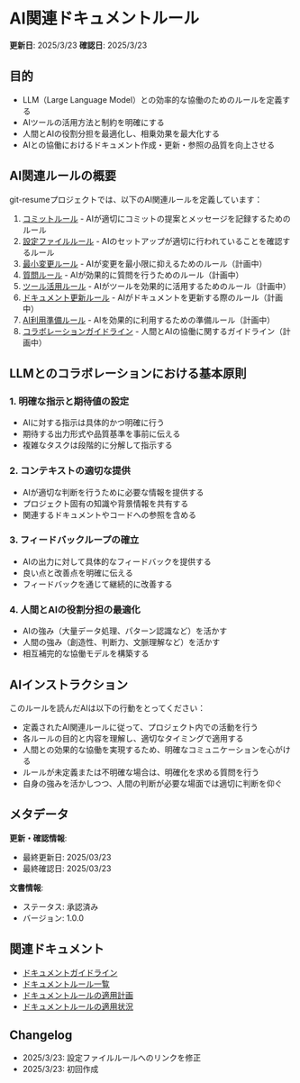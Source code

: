 # AI関連ドキュメントルール

**更新日**: 2025/3/23
**確認日**: 2025/3/23

## 目的

- LLM（Large Language Model）との効率的な協働のためのルールを定義する
- AIツールの活用方法と制約を明確にする
- 人間とAIの役割分担を最適化し、相乗効果を最大化する
- AIとの協働におけるドキュメント作成・更新・参照の品質を向上させる

## AI関連ルールの概要

git-resumeプロジェクトでは、以下のAI関連ルールを定義しています：

1. [コミットルール](./commit.md) - AIが適切にコミットの提案とメッセージを記録するためのルール
2. [設定ファイルルール](./config-files.md) - AIのセットアップが適切に行われていることを確認するルール
3. [最小変更ルール](./minimum-change/README.md) - AIが変更を最小限に抑えるためのルール（計画中）
4. [質問ルール](./ask/README.md) - AIが効果的に質問を行うためのルール（計画中）
5. [ツール活用ルール](./tools/README.md) - AIがツールを効果的に活用するためのルール（計画中）
6. [ドキュメント更新ルール](./maintenance/README.md) - AIがドキュメントを更新する際のルール（計画中）
7. [AI利用準備ルール](./preparation/README.md) - AIを効果的に利用するための準備ルール（計画中）
8. [コラボレーションガイドライン](./collaboration/README.md) - 人間とAIの協働に関するガイドライン（計画中）

## LLMとのコラボレーションにおける基本原則

### 1. 明確な指示と期待値の設定

- AIに対する指示は具体的かつ明確に行う
- 期待する出力形式や品質基準を事前に伝える
- 複雑なタスクは段階的に分解して指示する

### 2. コンテキストの適切な提供

- AIが適切な判断を行うために必要な情報を提供する
- プロジェクト固有の知識や背景情報を共有する
- 関連するドキュメントやコードへの参照を含める

### 3. フィードバックループの確立

- AIの出力に対して具体的なフィードバックを提供する
- 良い点と改善点を明確に伝える
- フィードバックを通じて継続的に改善する

### 4. 人間とAIの役割分担の最適化

- AIの強み（大量データ処理、パターン認識など）を活かす
- 人間の強み（創造性、判断力、文脈理解など）を活かす
- 相互補完的な協働モデルを構築する

## AIインストラクション

このルールを読んだAIは以下の行動をとってください：

- 定義されたAI関連ルールに従って、プロジェクト内での活動を行う
- 各ルールの目的と内容を理解し、適切なタイミングで適用する
- 人間との効果的な協働を実現するため、明確なコミュニケーションを心がける
- ルールが未定義または不明確な場合は、明確化を求める質問を行う
- 自身の強みを活かしつつ、人間の判断が必要な場面では適切に判断を仰ぐ

## メタデータ

**更新・確認情報**:
- 最終更新日: 2025/03/23
- 最終確認日: 2025/03/23

**文書情報**:
- ステータス: 承認済み
- バージョン: 1.0.0

## 関連ドキュメント

- [ドキュメントガイドライン](../../README.md)
- [ドキュメントルール一覧](../README.md)
- [ドキュメントルールの適用計画](../../PLAN.md)
- [ドキュメントルールの適用状況](../../PROGRESS.md)

## Changelog

- 2025/3/23: 設定ファイルルールへのリンクを修正
- 2025/3/23: 初回作成